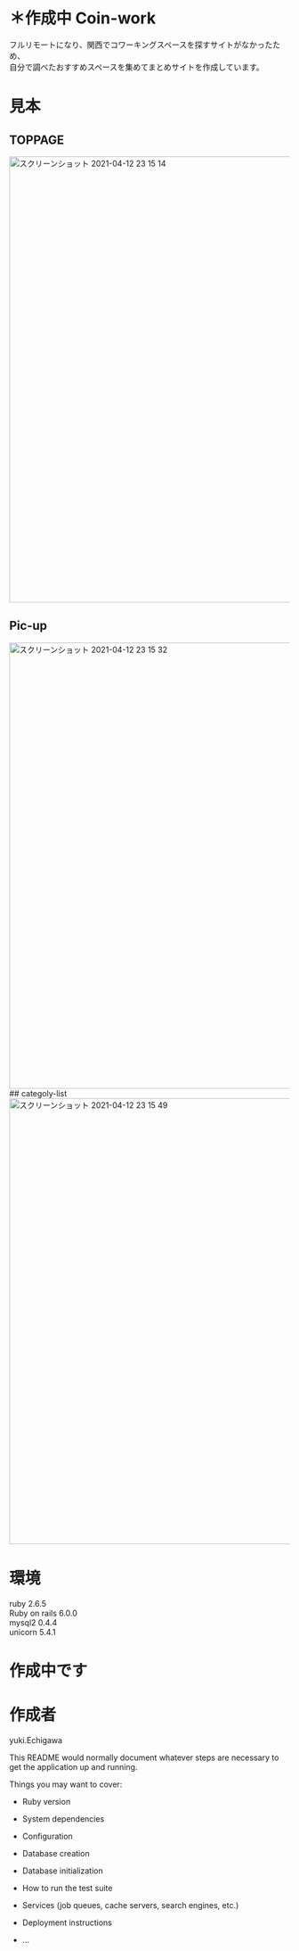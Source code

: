 # ＊作成中 Coin-work　

フルリモートになり、関西でコワーキングスペースを探すサイトがなかったため、  
自分で調べたおすすめスペースを集めてまとめサイトを作成しています。  

# 見本
## TOPPAGE
<img width="800" alt="スクリーンショット 2021-04-12 23 15 14" src="https://user-images.githubusercontent.com/69971834/114409132-165de380-9be5-11eb-9ebe-25a088a62042.png">
  
  ## Pic-up
  <img width="800" alt="スクリーンショット 2021-04-12 23 15 32" src="https://user-images.githubusercontent.com/69971834/114409792-c6cbe780-9be5-11eb-9591-fc75930b9d44.png">
   ## categoly-list
   <img width="800" alt="スクリーンショット 2021-04-12 23 15 49" src="https://user-images.githubusercontent.com/69971834/114409896-dfd49880-9be5-11eb-9211-00bfd97a39fb.png">



# 環境
ruby 2.6.5  
Ruby on rails 6.0.0  
mysql2 0.4.4  
unicorn 5.4.1  

# 作成中です

# 作成者
yuki.Echigawa


This README would normally document whatever steps are necessary to get the
application up and running.

Things you may want to cover:

* Ruby version

* System dependencies

* Configuration

* Database creation

* Database initialization

* How to run the test suite

* Services (job queues, cache servers, search engines, etc.)

* Deployment instructions

* ...

